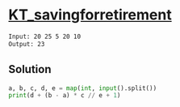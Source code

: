 # [KT_savingforretirement](https://open.kattis.com/problems/savingforretirement)



```txt
Input: 20 25 5 20 10
Output: 23
```

## Solution

```py
a, b, c, d, e = map(int, input().split())
print(d + (b - a) * c // e + 1)
```
